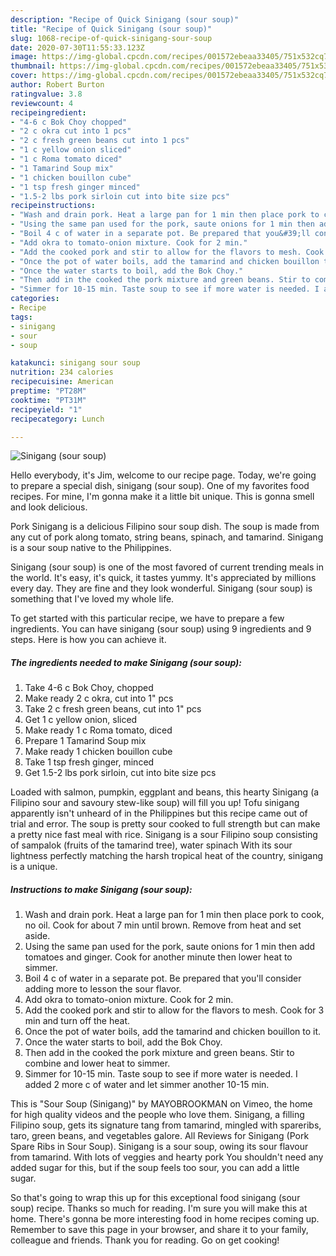 ```yaml
---
description: "Recipe of Quick Sinigang (sour soup)"
title: "Recipe of Quick Sinigang (sour soup)"
slug: 1068-recipe-of-quick-sinigang-sour-soup
date: 2020-07-30T11:55:33.123Z
image: https://img-global.cpcdn.com/recipes/001572ebeaa33405/751x532cq70/sinigang-sour-soup-recipe-main-photo.jpg
thumbnail: https://img-global.cpcdn.com/recipes/001572ebeaa33405/751x532cq70/sinigang-sour-soup-recipe-main-photo.jpg
cover: https://img-global.cpcdn.com/recipes/001572ebeaa33405/751x532cq70/sinigang-sour-soup-recipe-main-photo.jpg
author: Robert Burton
ratingvalue: 3.8
reviewcount: 4
recipeingredient:
- "4-6 c Bok Choy chopped"
- "2 c okra cut into 1 pcs"
- "2 c fresh green beans cut into 1 pcs"
- "1 c yellow onion sliced"
- "1 c Roma tomato diced"
- "1 Tamarind Soup mix"
- "1 chicken bouillon cube"
- "1 tsp fresh ginger minced"
- "1.5-2 lbs pork sirloin cut into bite size pcs"
recipeinstructions:
- "Wash and drain pork. Heat a large pan for 1 min then place pork to cook, no oil. Cook for about 7 min until brown. Remove from heat and set aside."
- "Using the same pan used for the pork, saute onions for 1 min then add tomatoes and ginger. Cook for another minute then lower heat to simmer."
- "Boil 4 c of water in a separate pot. Be prepared that you&#39;ll consider adding more to lesson the sour flavor."
- "Add okra to tomato-onion mixture. Cook for 2 min."
- "Add the cooked pork and stir to allow for the flavors to mesh. Cook for 3 min and turn off the heat."
- "Once the pot of water boils, add the tamarind and chicken bouillon to it."
- "Once the water starts to boil, add the Bok Choy."
- "Then add in the cooked the pork mixture and green beans. Stir to combine and lower heat to simmer."
- "Simmer for 10-15 min. Taste soup to see if more water is needed. I added 2 more c of water and let simmer another 10-15 min."
categories:
- Recipe
tags:
- sinigang
- sour
- soup

katakunci: sinigang sour soup 
nutrition: 234 calories
recipecuisine: American
preptime: "PT28M"
cooktime: "PT31M"
recipeyield: "1"
recipecategory: Lunch

---
```



![Sinigang (sour soup)](https://img-global.cpcdn.com/recipes/001572ebeaa33405/751x532cq70/sinigang-sour-soup-recipe-main-photo.jpg)

Hello everybody, it's Jim, welcome to our recipe page. Today, we're going to prepare a special dish, sinigang (sour soup). One of my favorites food recipes. For mine, I'm gonna make it a little bit unique. This is gonna smell and look delicious.

Pork Sinigang is a delicious Filipino sour soup dish. The soup is made from any cut of pork along tomato, string beans, spinach, and tamarind. Sinigang is a sour soup native to the Philippines.

Sinigang (sour soup) is one of the most favored of current trending meals in the world. It's easy, it's quick, it tastes yummy. It's appreciated by millions every day. They are fine and they look wonderful. Sinigang (sour soup) is something that I've loved my whole life.


To get started with this particular recipe, we have to prepare a few ingredients. You can have sinigang (sour soup) using 9 ingredients and 9 steps. Here is how you can achieve it.

<!--inarticleads1-->

##### The ingredients needed to make Sinigang (sour soup):

1. Take 4-6 c Bok Choy, chopped
1. Make ready 2 c okra, cut into 1&#34; pcs
1. Take 2 c fresh green beans, cut into 1&#34; pcs
1. Get 1 c yellow onion, sliced
1. Make ready 1 c Roma tomato, diced
1. Prepare 1 Tamarind Soup mix
1. Make ready 1 chicken bouillon cube
1. Take 1 tsp fresh ginger, minced
1. Get 1.5-2 lbs pork sirloin, cut into bite size pcs


Loaded with salmon, pumpkin, eggplant and beans, this hearty Sinigang (a Filipino sour and savoury stew-like soup) will fill you up! Tofu sinigang apparently isn&#39;t unheard of in the Philippines but this recipe came out of trial and error. The soup is pretty sour cooked to full strength but can make a pretty nice fast meal with rice. Sinigang is a sour Filipino soup consisting of sampalok (fruits of the tamarind tree), water spinach With its sour lightness perfectly matching the harsh tropical heat of the country, sinigang is a unique. 

<!--inarticleads2-->

##### Instructions to make Sinigang (sour soup):

1. Wash and drain pork. Heat a large pan for 1 min then place pork to cook, no oil. Cook for about 7 min until brown. Remove from heat and set aside.
1. Using the same pan used for the pork, saute onions for 1 min then add tomatoes and ginger. Cook for another minute then lower heat to simmer.
1. Boil 4 c of water in a separate pot. Be prepared that you&#39;ll consider adding more to lesson the sour flavor.
1. Add okra to tomato-onion mixture. Cook for 2 min.
1. Add the cooked pork and stir to allow for the flavors to mesh. Cook for 3 min and turn off the heat.
1. Once the pot of water boils, add the tamarind and chicken bouillon to it.
1. Once the water starts to boil, add the Bok Choy.
1. Then add in the cooked the pork mixture and green beans. Stir to combine and lower heat to simmer.
1. Simmer for 10-15 min. Taste soup to see if more water is needed. I added 2 more c of water and let simmer another 10-15 min.


This is &#34;Sour Soup (Sinigang)&#34; by MAYOBROOKMAN on Vimeo, the home for high quality videos and the people who love them. Sinigang, a filling Filipino soup, gets its signature tang from tamarind, mingled with spareribs, taro, green beans, and vegetables galore. All Reviews for Sinigang (Pork Spare Ribs in Sour Soup). Sinigang is a sour soup, owing its sour flavour from tamarind. With lots of veggies and hearty pork You shouldn&#39;t need any added sugar for this, but if the soup feels too sour, you can add a little sugar. 

So that's going to wrap this up for this exceptional food sinigang (sour soup) recipe. Thanks so much for reading. I'm sure you will make this at home. There's gonna be more interesting food in home recipes coming up. Remember to save this page in your browser, and share it to your family, colleague and friends. Thank you for reading. Go on get cooking!
